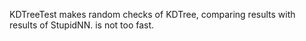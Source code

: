 KDTreeTest makes random checks of KDTree, comparing results with results of StupidNN. is not too fast.